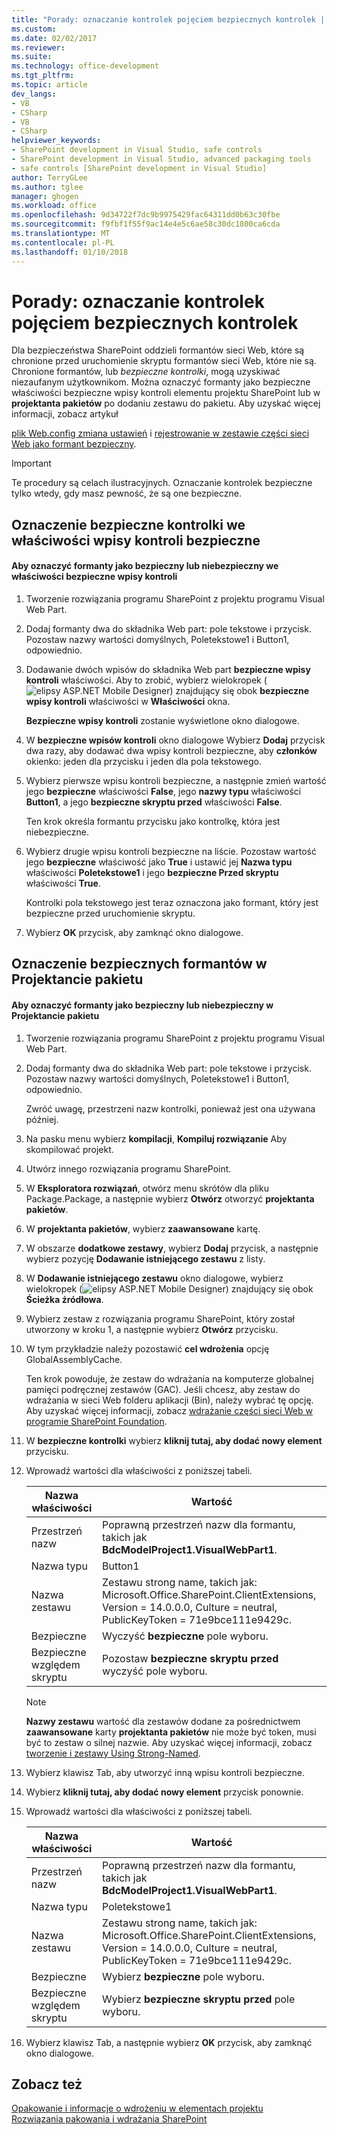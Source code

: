 ```yaml
---
title: "Porady: oznaczanie kontrolek pojęciem bezpiecznych kontrolek | Dokumentacja firmy Microsoft"
ms.custom: 
ms.date: 02/02/2017
ms.reviewer: 
ms.suite: 
ms.technology: office-development
ms.tgt_pltfrm: 
ms.topic: article
dev_langs:
- VB
- CSharp
- VB
- CSharp
helpviewer_keywords:
- SharePoint development in Visual Studio, safe controls
- SharePoint development in Visual Studio, advanced packaging tools
- safe controls [SharePoint development in Visual Studio]
author: TerryGLee
ms.author: tglee
manager: ghogen
ms.workload: office
ms.openlocfilehash: 9d34722f7dc9b9975429fac64311dd0b63c30fbe
ms.sourcegitcommit: f9fbf1f55f9ac14e4e5c6ae58c30dc1800ca6cda
ms.translationtype: MT
ms.contentlocale: pl-PL
ms.lasthandoff: 01/10/2018
---
```

# <a name="how-to-mark-controls-as-safe-controls"></a>Porady: oznaczanie kontrolek pojęciem bezpiecznych kontrolek
  Dla bezpieczeństwa SharePoint oddzieli formantów sieci Web, które są chronione przed uruchomienie skryptu formantów sieci Web, które nie są. Chronione formantów, lub *bezpieczne kontrolki*, mogą uzyskiwać niezaufanym użytkownikom. Można oznaczyć formanty jako bezpieczne właściwości bezpieczne wpisy kontroli elementu projektu SharePoint lub w **projektanta pakietów** po dodaniu zestawu do pakietu. Aby uzyskać więcej informacji, zobacz artykuł  
  
 [plik Web.config zmiana ustawień](http://go.microsoft.com/fwlink/?LinkId=178965) i [rejestrowanie w zestawie części sieci Web jako formant bezpieczny](http://go.microsoft.com/fwlink/?LinkId=171013).  
  
> [!IMPORTANT]  
>  Te procedury są celach ilustracyjnych. Oznaczanie kontrolek bezpieczne tylko wtedy, gdy masz pewność, że są one bezpieczne.  
  
## <a name="marking-safe-controls-in-the-safe-control-entries-property"></a>Oznaczenie bezpieczne kontrolki we właściwości wpisy kontroli bezpieczne  
  
#### <a name="to-mark-controls-as-safe-or-unsafe-in-the-safe-control-entries-property"></a>Aby oznaczyć formanty jako bezpieczny lub niebezpieczny we właściwości bezpieczne wpisy kontroli  
  
1.  Tworzenie rozwiązania programu SharePoint z projektu programu Visual Web Part.  
  
2.  Dodaj formanty dwa do składnika Web part: pole tekstowe i przycisk. Pozostaw nazwy wartości domyślnych, Poletekstowe1 i Button1, odpowiednio.  
  
3.  Dodawanie dwóch wpisów do składnika Web part **bezpieczne wpisy kontroli** właściwości. Aby to zrobić, wybierz wielokropek (![elipsy ASP.NET Mobile Designer](../sharepoint/media/mwellipsis.gif "elipsy ASP.NET Mobile Designer")) znajdujący się obok **bezpieczne wpisy kontroli** właściwości w  **Właściwości** okna.  
  
     **Bezpieczne wpisy kontroli** zostanie wyświetlone okno dialogowe.  
  
4.  W **bezpieczne wpisów kontroli** okno dialogowe Wybierz **Dodaj** przycisk dwa razy, aby dodawać dwa wpisy kontroli bezpieczne, aby **członków** okienko: jeden dla przycisku i jeden dla pola tekstowego.  
  
5.  Wybierz pierwsze wpisu kontroli bezpieczne, a następnie zmień wartość jego **bezpieczne** właściwości **False**, jego **nazwy typu** właściwości **Button1**, a jego **bezpieczne skryptu przed** właściwości **False**.  
  
     Ten krok określa formantu przycisku jako kontrolkę, która jest niebezpieczne.  
  
6.  Wybierz drugie wpisu kontroli bezpieczne na liście. Pozostaw wartość jego **bezpieczne** właściwość jako **True** i ustawić jej **Nazwa typu** właściwości **Poletekstowe1** i jego **bezpieczne Przed skryptu** właściwości **True**.  
  
     Kontrolki pola tekstowego jest teraz oznaczona jako formant, który jest bezpieczne przed uruchomienie skryptu.  
  
7.  Wybierz **OK** przycisk, aby zamknąć okno dialogowe.  
  
## <a name="marking-safe-controls-in-the-package-designer"></a>Oznaczenie bezpiecznych formantów w Projektancie pakietu  
  
#### <a name="to-mark-controls-as-safe-or-unsafe-in-the-package-designer"></a>Aby oznaczyć formanty jako bezpieczny lub niebezpieczny w Projektancie pakietu  
  
1.  Tworzenie rozwiązania programu SharePoint z projektu programu Visual Web Part.  
  
2.  Dodaj formanty dwa do składnika Web part: pole tekstowe i przycisk. Pozostaw nazwy wartości domyślnych, Poletekstowe1 i Button1, odpowiednio.  
  
     Zwróć uwagę, przestrzeni nazw kontrolki, ponieważ jest ona używana później.  
  
3.  Na pasku menu wybierz **kompilacji**, **Kompiluj rozwiązanie** Aby skompilować projekt.  
  
4.  Utwórz innego rozwiązania programu SharePoint.  
  
5.  W **Eksploratora rozwiązań**, otwórz menu skrótów dla pliku Package.Package, a następnie wybierz **Otwórz** otworzyć **projektanta pakietów**.  
  
6.  W **projektanta pakietów**, wybierz **zaawansowane** kartę.  
  
7.  W obszarze **dodatkowe zestawy**, wybierz **Dodaj** przycisk, a następnie wybierz pozycję **Dodawanie istniejącego zestawu** z listy.  
  
8.  W **Dodawanie istniejącego zestawu** okno dialogowe, wybierz wielokropek (![elipsy ASP.NET Mobile Designer](../sharepoint/media/mwellipsis.gif "elipsy ASP.NET Mobile Designer")) znajdujący się obok  **Ścieżka źródłowa**.  
  
9. Wybierz zestaw z rozwiązania programu SharePoint, który został utworzony w kroku 1, a następnie wybierz **Otwórz** przycisku.  
  
10. W tym przykładzie należy pozostawić **cel wdrożenia** opcję GlobalAssemblyCache.  
  
     Ten krok powoduje, że zestaw do wdrażania na komputerze globalnej pamięci podręcznej zestawów (GAC). Jeśli chcesz, aby zestaw do wdrażania w sieci Web folderu aplikacji (Bin), należy wybrać tę opcję. Aby uzyskać więcej informacji, zobacz [wdrażanie części sieci Web w programie SharePoint Foundation](http://go.microsoft.com/fwlink/?LinkId=177509).  
  
11. W **bezpieczne kontrolki** wybierz **kliknij tutaj, aby dodać nowy element** przycisku.  
  
12. Wprowadź wartości dla właściwości z poniższej tabeli.  
  
    |Nazwa właściwości|Wartość|  
    |-------------------|-----------|  
    |Przestrzeń nazw|Poprawną przestrzeń nazw dla formantu, takich jak **BdcModelProject1.VisualWebPart1**.|  
    |Nazwa typu|Button1|  
    |Nazwa zestawu|Zestawu strong name, takich jak: Microsoft.Office.SharePoint.ClientExtensions, Version = 14.0.0.0, Culture = neutral, PublicKeyToken = 71e9bce111e9429c.|  
    |Bezpieczne|Wyczyść **bezpieczne** pole wyboru.|  
    |Bezpieczne względem skryptu|Pozostaw **bezpieczne skryptu przed** wyczyść pole wyboru.|  
  
    > [!NOTE]  
    >  **Nazwy zestawu** wartość dla zestawów dodane za pośrednictwem **zaawansowane** karty **projektanta pakietów** nie może być token, musi być to zestaw o silnej nazwie. Aby uzyskać więcej informacji, zobacz [tworzenie i zestawy Using Strong-Named](http://go.microsoft.com/fwlink/?LinkId=177513).  
  
13. Wybierz klawisz Tab, aby utworzyć inną wpisu kontroli bezpieczne.  
  
14. Wybierz **kliknij tutaj, aby dodać nowy element** przycisk ponownie.  
  
15. Wprowadź wartości dla właściwości z poniższej tabeli.  
  
    |Nazwa właściwości|Wartość|  
    |-------------------|-----------|  
    |Przestrzeń nazw|Poprawną przestrzeń nazw dla formantu, takich jak **BdcModelProject1.VisualWebPart1**.|  
    |Nazwa typu|Poletekstowe1|  
    |Nazwa zestawu|Zestawu strong name, takich jak: Microsoft.Office.SharePoint.ClientExtensions, Version = 14.0.0.0, Culture = neutral, PublicKeyToken = 71e9bce111e9429c.|  
    |Bezpieczne|Wybierz **bezpieczne** pole wyboru.|  
    |Bezpieczne względem skryptu|Wybierz **bezpieczne skryptu przed** pole wyboru.|  
  
16. Wybierz klawisz Tab, a następnie wybierz **OK** przycisk, aby zamknąć okno dialogowe.  
  
## <a name="see-also"></a>Zobacz też  
 [Opakowanie i informacje o wdrożeniu w elementach projektu](../sharepoint/providing-packaging-and-deployment-information-in-project-items.md)   
 [Rozwiązania pakowania i wdrażania SharePoint](../sharepoint/packaging-and-deploying-sharepoint-solutions.md)  
  
  